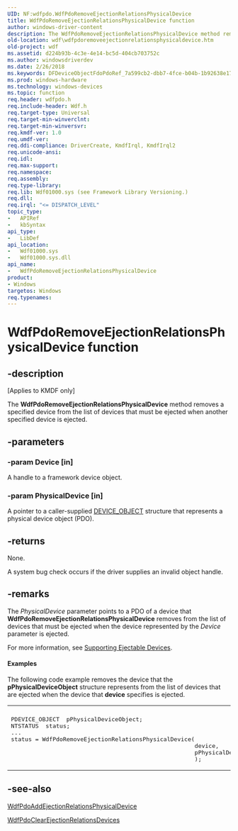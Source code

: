 ```yaml
---
UID: NF:wdfpdo.WdfPdoRemoveEjectionRelationsPhysicalDevice
title: WdfPdoRemoveEjectionRelationsPhysicalDevice function
author: windows-driver-content
description: The WdfPdoRemoveEjectionRelationsPhysicalDevice method removes a specified device from the list of devices that must be ejected when another specified device is ejected.
old-location: wdf\wdfpdoremoveejectionrelationsphysicaldevice.htm
old-project: wdf
ms.assetid: d224b93b-4c3e-4e14-bc5d-404cb703752c
ms.author: windowsdriverdev
ms.date: 2/26/2018
ms.keywords: DFDeviceObjectFdoPdoRef_7a599cb2-dbb7-4fce-b04b-1b92638e17de.xml, WdfPdoRemoveEjectionRelationsPhysicalDevice, WdfPdoRemoveEjectionRelationsPhysicalDevice method, kmdf.wdfpdoremoveejectionrelationsphysicaldevice, wdf.wdfpdoremoveejectionrelationsphysicaldevice, wdfpdo/WdfPdoRemoveEjectionRelationsPhysicalDevice
ms.prod: windows-hardware
ms.technology: windows-devices
ms.topic: function
req.header: wdfpdo.h
req.include-header: Wdf.h
req.target-type: Universal
req.target-min-winverclnt: 
req.target-min-winversvr: 
req.kmdf-ver: 1.0
req.umdf-ver: 
req.ddi-compliance: DriverCreate, KmdfIrql, KmdfIrql2
req.unicode-ansi: 
req.idl: 
req.max-support: 
req.namespace: 
req.assembly: 
req.type-library: 
req.lib: Wdf01000.sys (see Framework Library Versioning.)
req.dll: 
req.irql: "<= DISPATCH_LEVEL"
topic_type:
-	APIRef
-	kbSyntax
api_type:
-	LibDef
api_location:
-	Wdf01000.sys
-	Wdf01000.sys.dll
api_name:
-	WdfPdoRemoveEjectionRelationsPhysicalDevice
product:
- Windows
targetos: Windows
req.typenames: 
---
```


# WdfPdoRemoveEjectionRelationsPhysicalDevice function


## -description


<p class="CCE_Message">[Applies to KMDF only]

The <b>WdfPdoRemoveEjectionRelationsPhysicalDevice</b> method removes a specified device from the list of devices that must be ejected when another specified device is ejected. 


## -parameters




### -param Device [in]

A handle to a framework device object.


### -param PhysicalDevice [in]

A pointer to a caller-supplied <a href="https://msdn.microsoft.com/library/windows/hardware/ff543147">DEVICE_OBJECT</a> structure that represents a physical device object (PDO).


## -returns



None.

A system bug check occurs if the driver supplies an invalid object handle.




## -remarks



The <i>PhysicalDevice</i> parameter points to a PDO of a device that <b>WdfPdoRemoveEjectionRelationsPhysicalDevice</b> removes from the list of devices that must be ejected when the device represented by the <i>Device</i> parameter is ejected.

For more information, see <a href="https://msdn.microsoft.com/7820bb71-7218-4c5f-af2b-f41e1b5f696d">Supporting Ejectable Devices</a>.


#### Examples

The following code example removes the device that the <b>pPhysicalDeviceObject</b> structure represents from the list of devices that are ejected when the device that <b>device</b> specifies is ejected.

<div class="code"><span codelanguage=""><table>
<tr>
<th></th>
</tr>
<tr>
<td>
<pre>PDEVICE_OBJECT  pPhysicalDeviceObject;
NTSTATUS  status;
...
status = WdfPdoRemoveEjectionRelationsPhysicalDevice(
                                                     device,
                                                     pPhysicalDeviceObject
                                                     );</pre>
</td>
</tr>
</table></span></div>



## -see-also




<a href="https://msdn.microsoft.com/library/windows/hardware/ff548770">WdfPdoAddEjectionRelationsPhysicalDevice</a>



<a href="https://msdn.microsoft.com/library/windows/hardware/ff548771">WdfPdoClearEjectionRelationsDevices</a>
 

 

